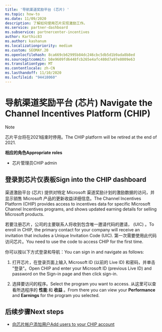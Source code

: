 ```yaml
---
title: '导航渠道奖励平台 (芯片) '
ms.topic: how-to
ms.date: 11/09/2020
description: 了解如何使用芯片实现激励工作。
ms.service: partner-dashboard
ms.subservice: partnercenter-incentives
author: Karthic83
ms.author: kashanum
ms.localizationpriority: medium
ms.custom: SEOMAY.20
ms.openlocfilehash: 8ca669cb62995b84dc246cbc5db5d1b9ada8b8ed
ms.sourcegitcommit: b8e9609fd6448fcb265e4afc480d7a97e8009e63
ms.translationtype: MT
ms.contentlocale: zh-CN
ms.lasthandoff: 11/10/2020
ms.locfileid: "94418060"
---
```

# <a name="navigate-the-channel-incentives-platform-chip"></a><span data-ttu-id="173ea-103">导航渠道奖励平台 (芯片) </span><span class="sxs-lookup"><span data-stu-id="173ea-103">Navigate the Channel Incentives Platform (CHIP)</span></span>

>[!NOTE]
><span data-ttu-id="173ea-104">芯片平台将在2021结束时停用。</span><span class="sxs-lookup"><span data-stu-id="173ea-104">The CHIP platform will be retired at the end of 2021.</span></span>

<span data-ttu-id="173ea-105">**相应的角色**</span><span class="sxs-lookup"><span data-stu-id="173ea-105">**Appropriate roles**</span></span>

- <span data-ttu-id="173ea-106">芯片管理员</span><span class="sxs-lookup"><span data-stu-id="173ea-106">CHIP admin</span></span>

## <a name="sign-into-the-chip-dashboard"></a><span data-ttu-id="173ea-107">登录到芯片仪表板</span><span class="sxs-lookup"><span data-stu-id="173ea-107">Sign into the CHIP dashboard</span></span>

<span data-ttu-id="173ea-108">渠道激励平台 (芯片) 提供对特定 Microsoft 渠道奖励计划的激励数据的访问，并显示销售 Microsoft 产品的更新收益详细信息。</span><span class="sxs-lookup"><span data-stu-id="173ea-108">The Channel Incentives Platform (CHIP) provides access to incentives data for specific Microsoft Channel Incentives programs, and shows updated earning details for selling Microsoft products.</span></span>

<span data-ttu-id="173ea-109">若要注册芯片，公司的主要联系人将收到包含唯一邀请代码的邀请， (UIC) 。</span><span class="sxs-lookup"><span data-stu-id="173ea-109">To enroll in CHIP, the primary contact for your company will receive an invitation that includes a Unique Invitation Code (UIC).</span></span> <span data-ttu-id="173ea-110">第一次需要使用此代码访问芯片。</span><span class="sxs-lookup"><span data-stu-id="173ea-110">You need to use the code to access CHIP for the first time.</span></span>


<span data-ttu-id="173ea-111">你可以按以下方式登录和导航：</span><span class="sxs-lookup"><span data-stu-id="173ea-111">You can sign in and navigate as follows:</span></span>

1. <span data-ttu-id="173ea-112">打开芯片，在登录页面上输入 Microsoft ID (以前的 Live ID) 和密码，并单击 "登录"。</span><span class="sxs-lookup"><span data-stu-id="173ea-112">Open CHIP and enter your Microsoft ID (previous Live ID) and password on the Sign-in page and then click sign-in.</span></span>
 
1. <span data-ttu-id="173ea-113">选择要访问的程序。</span><span class="sxs-lookup"><span data-stu-id="173ea-113">Select the program you want to access.</span></span>
<span data-ttu-id="173ea-114">从这里可以查看所选程序的 **性能** 和 **收益** 。</span><span class="sxs-lookup"><span data-stu-id="173ea-114">From there you can view your **Performance** and **Earnings** for the program you selected.</span></span> 

## <a name="next-steps"></a><span data-ttu-id="173ea-115">后续步骤</span><span class="sxs-lookup"><span data-stu-id="173ea-115">Next steps</span></span>

- [<span data-ttu-id="173ea-116">向芯片帐户添加用户</span><span class="sxs-lookup"><span data-stu-id="173ea-116">Add users to your CHIP account</span></span>](chip-users.md)